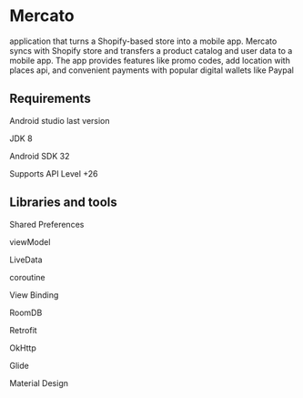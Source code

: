 # Mercato
application that turns a Shopify-based store into a mobile app. Mercato syncs with Shopify store and transfers a product catalog and user data to a mobile app. The app provides features like promo codes, add location with places api, and convenient payments with popular digital wallets like Paypal


## Requirements
Android studio last version

JDK 8

Android SDK 32

Supports API Level +26


## Libraries and tools

Shared Preferences

viewModel

LiveData

coroutine

View Binding

RoomDB

Retrofit

OkHttp

Glide

Material Design

